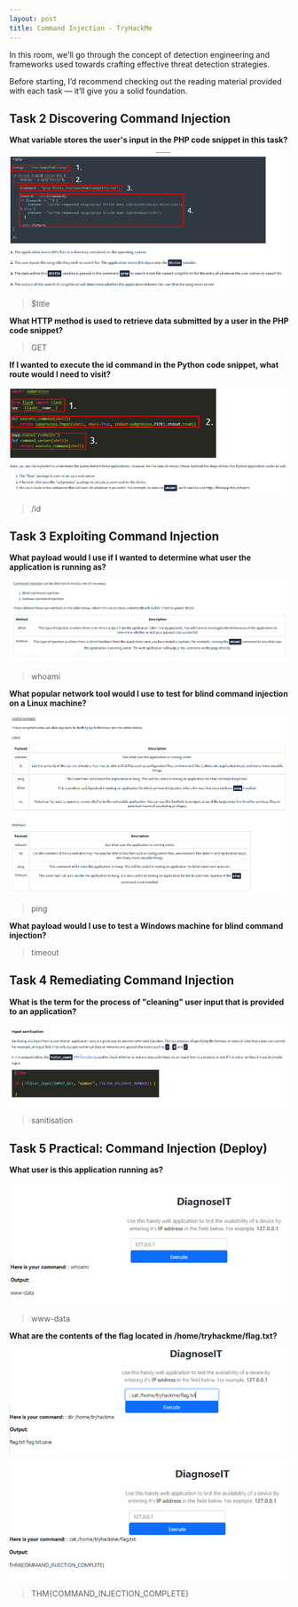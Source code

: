 ```yaml
---
layout: post
title: Command Injection - TryHackMe
---
```




In this room, we'll go through the concept of detection engineering and frameworks used towards crafting effective threat detection strategies.

Before starting, I’d recommend checking out the reading material provided with each task — it’ll give you a solid foundation. 



## **Task 2 Discovering Command Injection**


**What variable stores the user's input in the PHP code snippet in this task?**

![2a](https://github.com/elizabethude/portfolio/blob/main/projectimages/tryhackme/command%20injection/2a.PNG?raw=true)


>  $title


**What HTTP method is used to retrieve data submitted by a user in the PHP code snippet?**

>  GET


**If I wanted to execute the id command in the Python code snippet, what route would I need to visit?**

![2c](https://github.com/elizabethude/portfolio/blob/main/projectimages/tryhackme/command%20injection/2c.PNG?raw=true)

>  /id



##  **Task 3 Exploiting Command Injection**


**What payload would I use if I wanted to determine what user the application is running as?**

![3a](https://github.com/elizabethude/portfolio/blob/main/projectimages/tryhackme/command%20injection/3a.PNG?raw=true)


>  whoami


**What popular network tool would I use to test for blind command injection on a Linux machine?**

![3bc](https://github.com/elizabethude/portfolio/blob/main/projectimages/tryhackme/command%20injection/3bc.PNG?raw=true)


>  ping

**What payload would I use to test a Windows machine for blind command injection?**

>  timeout



##   **Task 4 Remediating Command Injection**


**What is the term for the process of "cleaning" user input that is provided to an application?**

![4a](https://github.com/elizabethude/portfolio/blob/main/projectimages/tryhackme/command%20injection/4a.PNG?raw=true)



>  sanitisation



##  **Task 5 Practical: Command Injection (Deploy)**

**What user is this application running as?**

![5a](https://github.com/elizabethude/portfolio/blob/main/projectimages/tryhackme/command%20injection/5a.PNG?raw=true)


>  www-data

**What are the contents of the flag located in /home/tryhackme/flag.txt?**

![5b](https://github.com/elizabethude/portfolio/blob/main/projectimages/tryhackme/command%20injection/5c.PNG?raw=true)


![5c](https://github.com/elizabethude/portfolio/blob/main/projectimages/tryhackme/command%20injection/5d.PNG?raw=true)




>  THM{COMMAND_INJECTION_COMPLETE}

